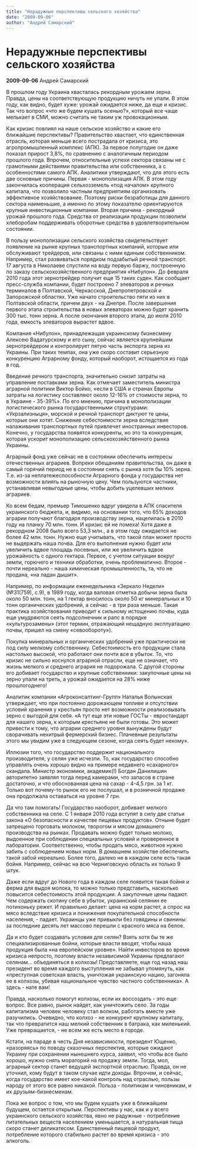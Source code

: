 ```yaml
---
title: "Нерадужные перспективы сельского хозяйства"
date: "2009-09-06"
author: "Андрей Самарский"
---
```


# Нерадужные перспективы сельского хозяйства

**2009-09-06** Андрей Самарский

В прошлом году Украина хвасталась рекордным урожаем зерна. Правда, цены на соответствующую продукцию ничуть не упали. В этом году, как видно, будет хуже: урожай ожидается ниже, да еще и кризис. Так что вопрос «что же будем кушать осенью?», который все чаще мелькает в СМИ, можно считать не таким уж провокационным.

Как кризис повлиял на наше сельское хозяйство и какие его ближайшие перспективы? Правительство хвастает, что единственная отрасль, которая меньше всего пострадала от кризиса, это агропромышленный комплекс (АПК). За первое полугодие он даже показал прирост 3,8%, по сравнению с аналогичным периодом прошлого года. Впрочем, относительные успехи сектора связаны не с грамотными действиями правительства или собственника, а с особенностями самого АПК. Аналитики утверждают, что для этого есть две основные причины. Первая - монополизация АПК. В этом году закончилась кооперация сельхозземель «под началом» крупного капитала, что позволило частным предприятиям организовать эффективное хозяйствование. Поэтому риски безработицы для данного сектора наименьшие, а именно по этому показателю ориентируются крупные инвестиционные компании. Вторая причина - рекордный урожай прошлого года. Средства от реализации продукции позволили хлеборобам поддерживать оборотные средства в удовлетворительном состоянии.

В пользу монополизации сельского хозяйства свидетельствует появление на рынке крупных транспортных компаний, которые или обслуживают трейдеров, или связаны с ними единым собственником. Например, стал развиваться порядком подзабытый речной транспорт. 17 августа в Николаеве спустили на воду первую баржу, построенную по заказу сельскохозяйственного предприятия «Нибулон». До февраля 2010 года этот зернотрейдер получит еще 15 таких суден. Как сообщает пресс-служба компании, будет построено 7 элеваторов и речных терминалов в Полтавской, Черкасской, Днепропетровской и Запорожской областях. Уже начато строительство пяти из них в Полтавской области, причем двух - на Днепре. После завершения первого этапа строительства в новых элеваторах можно будет хранить 300 тыс. тонн зерна. А после окончания второго этапа, до июля 2010 года, емкость элеваторов вырастет вдвое.

Компания «Нибулон», принадлежащая украинскому бизнесмену Алексею Вадатурскому и его сыну, сейчас является крупнейшим зернотрейдером и контролирует пятую часть экспорта зерна из Украины. При таких темпах, она уже скоро составит серьезную конкуренцию Аграрному фонду, который наоборот, истощается из года в год.

Введение речного транспорта, значительно снизит затраты на управление поставками зерна. Как отмечает заместитель министра аграрной политики Виктор Бойко, «если в США и странах Европы затраты на логистику составляют около 12-16% от стоимости зерна, то в Украине - 35-39%». По его мнению, причина в монополизации логистического рынка государственными структурами: «Укрзализныця», морской и речной транспорт диктуют те цены, которые они хотят. Снижение себестоимости зерна вследствие налаживания транспортных путей привлечет иностранных инвесторов. Конечно, у государства появятся конкуренты, но это та конкуренция, которая ускорит монополизацию сельскохозяйственного рынка Украины.

Аграрный фонд уже сейчас не в состоянии обеспечить интересы отечественных аграриев. Вопреки обещаниям правительства, он даже в самый горячий период не в состоянии снять с рынка хотя бы 10% зерна. Т.е. из-за неплатежеспособности Аграрного фонда у государства нет возможности влиять на рыночную цену. Чем пользуются частники, устанавливая невыгодные цены, чтобы добить уцелевших мелких аграриев.

Ко всем бедам, премьер Тимошенко вдруг увидела в АПК спасителя украинского бюджета, и, видимо, на основании того, что 65% доходов аграрии получают благодаря производству зерна, нацелилась в 2010 году на планку 70 млн. тонн. И кризис ей не помеха! Хотя даже в рекордном 2008 было всего 53,3 млн., а в этом году ожидается не более 42 млн. тонн. Нужно еще учитывать, что такой план может просто не выдержать наша почва. Для его выполнения нужно будет или увеличить вдвое площадь посевных, или же увеличить вдвое урожайность с одного гектара. Первое, с учетом ситуации вокруг земли, горючего и техники обработки, очень проблематично. Второе - почти нереально - наша химическая промышленность, та, что не продана, «на ладан дышит».

Например, по информации еженедельника «Зеркало Недели» (№31(759), с.9), в 1989 году, когда валовая отметка добычи зерна была около 50 млн. тонн, на 1 гектар вносилось около 50 кг минеральных и 10 тонн органических удобрений, а сейчас - в три раза меньше. Такая практика хозяйствования приводит к сильному истощению почвы, куда еще умудряются сеять подсолнечник и рапс в порядке «культурозамены» (этот термин, отражающий нещадную эксплуатацию почвы, пришел на смену «севообороту»).

Покупка минеральных и органических удобрений уже практически не под силу мелкому собственнику. Себестоимость его продукции стала настолько высокой, что работают они почти все в убыток. То, что кризис не сильно коснулся аграрной отрасли, еще не означает, что жизнь мелкого и среднего агрария не подорожала. С другой стороны его добивает государство и крупные собственники: закупочные цены на зерно упали на треть, а урожай ожидается на 28% ниже прошлогоднего!

Аналитик компании «Агроконсалтинг-Групп» Наталья Волынская утверждает, что при постоянно дорожающем топливе и отсутствии условий хранения у крестьян просто нет возможности реализовывать зерно с выгодой для себя. «А тут еще эти новые ГОСТы - евростандарт для нашего зерна, к которым крестьяне не были готовы. Это может привести к тому, что аграрии среднего уровня вынуждены будут сворачивать нехитрый фермерский бизнес. Плачевные результаты этого мы увидим уже в следующем сезоне, когда сеять будет некому».

Иллюзии того, что государство поддержит национального производителя, у селян уже исчезли. То, как государство способно управлять очень хорошо видно на примере недавнего «сахарного» скандала. Министр экономики, академик(!) Богдан Данилишин авторитетно заявлял тогда перед камерами, что запасов в стране достаточно, и что обоснованная цена на сахар - 4-4,5 грн. за 1 кг. Только вот почему-то рынок его не послушал, и в розничной продаже она продолжала оставаться на уровне 7 грн.

Да что там помогать! Государство наоборот, добивает мелкого собственника на селе. С 1 января 2010 года вступят в силу две статьи закона «О безопасности и качестве пищевых продуктов». Отныне будет запрещено торговать молоком, творогом и мясом домашнего производства на рынках. Продавать можно будет только молоко, выдоенное при соблюдении специальных условий и проверенное в лаборатории. Соответственно, чтобы продать мясо, животное нужно забить с соблюдением новых норм. В домашнем хозяйстве обеспечить такой забой нереально. Более того, далеко не в каждом селе есть такая бойня. Например, сейчас на всю Черниговскую область их только 9 штук.

Даже если вдруг до Нового года в каждом селе появится такая бойня и ферма для выдоя молока, то можно только представить, насколько повысится себестоимость этой продукции. А закупочные цены падают. Чем содержать скотину себе в убыток, украинский селянин ее потихоньку режет. И правильно делает: цена на корм растет, а спрос на мясо вследствие кризиса и понижения покупательной способности населения, - падает. Украинцы уже привыкли без говядины и свинины: за последние десять лет массово перешли с красного мяса на белое.

Да и кто будет создавать условия для селян? Взять хотя бы те же специализированные бойни, которые власти вводят, чтобы наша продукция была «на европейском уровне». Найти инвесторов во время кризиса непросто, поэтому власти независимой Украины предлагают селянам... объединяться в колхозы! Представляете, еще год назад наш президент во время каждого выступления не забывал упомянуть, как «преступная советская власть, уничтожая украинскую нацию, загоняла ее в колхозы, убивая национальное чувство частного собственника». А здесь - нате вам!

Правда, насколько помогут колхозы, если их воссоздать - это еще вопрос. Все равно, рынок найдет, как уничтожить село. За годы капитализма человек человеку стал волком, работать вместе уже разучились. Очевидно, что колхоз - не конкурент крупному капиталу, так что превратится наш мелкий собственник в батрака, как миленький. Уже превращается, - не всем же есть место в городе.

Кстати, на параде в честь Дня независимости, президент Ющенко, «разоряясь» по поводу сказочных перспектив, которые ожидают Украину при сохранении нынешнего курса, заявил, что чтобы все было хорошо, нужно снять мораторий на продажу земли. Тогда, мол, аграрный сектор станет ведущей экспортной отраслью. Правда, он не уточнил, кому будут в таком случае идти доходы. Впрочем, и сейчас, когда государство имеет кое-какой контроль над отраслью, пользы народу от этого все равно никакой. Польза - политикам и чиновникам, и их друзьям-бизнесменам.

Пока же вопрос о том, что мы будем кушать уже в ближайшем будущем, остается открытым. Перспективы у нас, как и у всего украинского сельского хозяйства, явно не радужные - потребление питательных веществ населением уменьшается, а натуральная пища скоро станет деликатесом. Единственный пищевой продукт, потребление которого стабильно растет во время кризиса - это алкоголь.